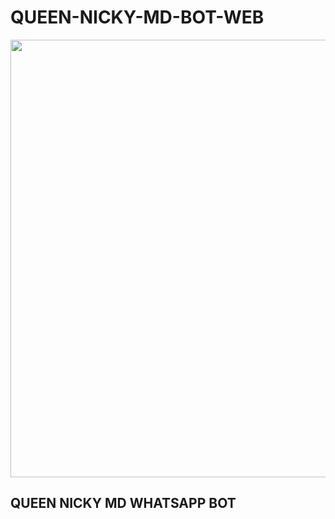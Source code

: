 # QUEEN-NICKY-MD-BOT-WEB


<p align="center">
<a href="https://github.com/nipuna15">
    <img src="https://telegra.ph/file/c7040406048b68186d012.jpg" width="700px">
  </a>
  

   ##       QUEEN NICKY MD WHATSAPP BOT

